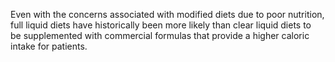 Even with the concerns associated with modified diets due to poor nutrition, full liquid diets have historically been more likely than clear liquid diets to be supplemented with commercial formulas that provide a higher caloric intake for patients.